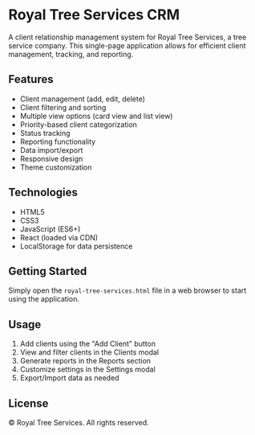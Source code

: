 # Royal Tree Services CRM

A client relationship management system for Royal Tree Services, a tree service company. This single-page application allows for efficient client management, tracking, and reporting.

## Features

- Client management (add, edit, delete)
- Client filtering and sorting
- Multiple view options (card view and list view)
- Priority-based client categorization
- Status tracking
- Reporting functionality
- Data import/export
- Responsive design
- Theme customization

## Technologies

- HTML5
- CSS3
- JavaScript (ES6+)
- React (loaded via CDN)
- LocalStorage for data persistence

## Getting Started

Simply open the `royal-tree-services.html` file in a web browser to start using the application.

## Usage

1. Add clients using the "Add Client" button
2. View and filter clients in the Clients modal
3. Generate reports in the Reports section
4. Customize settings in the Settings modal
5. Export/Import data as needed

## License

© Royal Tree Services. All rights reserved. 